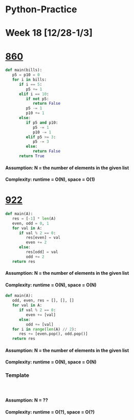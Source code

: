 # Python-Practice

# Week 18 [12/28-1/3]
# [860](https://leetcode.com/problems/lemonade-change/)
```python
def main(bills):
   p5 = p10 = 0
   for i in bills:
      if i == 5:
         p5 += 1
      elif i == 10:
         if not p5:
            return False
         p5 -= 1
         p10 += 1
      else:
         if p5 and p10:
            p5 -= 1
            p10 -= 1
         elif p5 >= 3:
            p5 -= 3
         else:
            return False
      return True
```
#### Assumption: N = the number of elements in the given list
#### Complexity: runtime = O(N), space = O(1)

# [922](https://leetcode.com/problems/sort-array-by-parity-ii/)
```python
def main(A):
   res = [-1] * len(A)
   even, odd = 0, 1
   for val in A:
      if val % 2 == 0:
         res[even] = val
         even += 2
      else:
         res[odd] = val
         odd += 2
   return res
```
#### Assumption: N = the number of elements in the given list
#### Complexity: runtime = O(N), space = O(N)
```python
def main(A):
   odd, even, res = [], [], []
   for val in A:
      if val % 2 == 0:
         even += [val]
      else:
         odd += [val]
   for i in range(len(A) // 2):
      res += [even.pop(), odd.pop()]
   return res
```
#### Assumption: N = the number of elements in the given list
#### Complexity: runtime = O(N), space = O(N)

### Template
# []()
```python
```
#### Assumption: N = ??
#### Complexity: runtime = O(?), space = O(?)